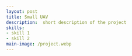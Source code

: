 ```yaml
---
layout: post
title: Small UAV
description:  short description of the project
skills: 
- skill 1
- skill 2
main-image: /project.webp 
---
```

